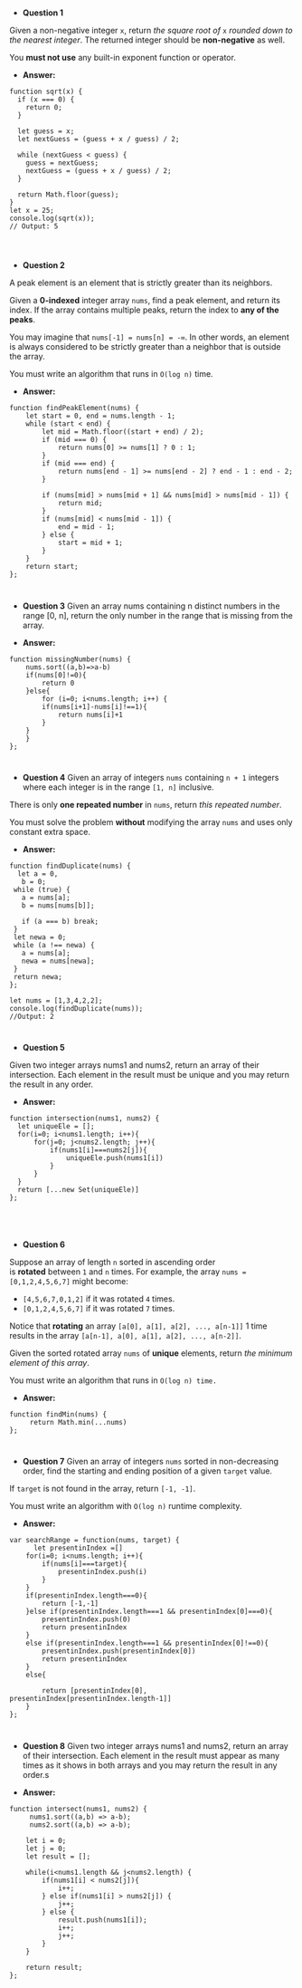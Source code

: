 #
* **Question 1**

Given a non-negative integer `x`, return *the square root of* `x` *rounded down to the nearest integer*. The returned integer should be **non-negative** as well.

You **must not use** any built-in exponent function or operator.

 * **Answer:**

```
function sqrt(x) {
  if (x === 0) {
    return 0;
  }

  let guess = x;
  let nextGuess = (guess + x / guess) / 2;

  while (nextGuess < guess) {
    guess = nextGuess;
    nextGuess = (guess + x / guess) / 2;
  }

  return Math.floor(guess);
}
let x = 25;
console.log(sqrt(x));  
// Output: 5


```

#
* **Question 2**

A peak element is an element that is strictly greater than its neighbors.

Given a **0-indexed** integer array `nums`, find a peak element, and return its index. If the array contains multiple peaks, return the index to **any of the peaks**.

You may imagine that `nums[-1] = nums[n] = -∞`. In other words, an element is always considered to be strictly greater than a neighbor that is outside the array.

You must write an algorithm that runs in `O(log n)` time.

 * **Answer:**

```
function findPeakElement(nums) {
    let start = 0, end = nums.length - 1;
    while (start < end) {
        let mid = Math.floor((start + end) / 2);
        if (mid === 0) {
            return nums[0] >= nums[1] ? 0 : 1;
        }
        if (mid === end) {
            return nums[end - 1] >= nums[end - 2] ? end - 1 : end - 2;
        }

        if (nums[mid] > nums[mid + 1] && nums[mid] > nums[mid - 1]) {
            return mid;
        }
        if (nums[mid] < nums[mid - 1]) {
            end = mid - 1;
        } else {
            start = mid + 1;
        }
    }
    return start;
};

```
#
* **Question 3**
Given an array nums containing n distinct numbers in the range [0, n], return the only number in the range that is missing from the array.

 * **Answer:**
```
function missingNumber(nums) {
    nums.sort((a,b)=>a-b)
    if(nums[0]!=0){
        return 0
    }else{
        for (i=0; i<nums.length; i++) {
        if(nums[i+1]-nums[i]!==1){
            return nums[i]+1
        }
    }
    }
};
```

#
* **Question 4**
Given an array of integers `nums` containing `n + 1` integers where each integer is in the range `[1, n]` inclusive.

There is only **one repeated number** in `nums`, return *this repeated number*.

You must solve the problem **without** modifying the array `nums` and uses only constant extra space.

 * **Answer:**
```
function findDuplicate(nums) {
  let a = 0,
   b = 0;
 while (true) {
   a = nums[a];
   b = nums[nums[b]];

   if (a === b) break;
 }
 let newa = 0;
 while (a !== newa) {
   a = nums[a];
   newa = nums[newa];
 }
 return newa;
};

let nums = [1,3,4,2,2];
console.log(findDuplicate(nums));
//Output: 2

```
#
* **Question 5**

Given two integer arrays nums1 and nums2, return an array of their intersection. Each element in the result must be unique and you may return the result in any order.

 * **Answer:**
```
function intersection(nums1, nums2) {
  let uniqueEle = [];
  for(i=0; i<nums1.length; i++){
      for(j=0; j<nums2.length; j++){
          if(nums1[i]===nums2[j]){
              uniqueEle.push(nums1[i])
          }
      }
  }
  return [...new Set(uniqueEle)]
};



```

#
* **Question 6**

Suppose an array of length `n` sorted in ascending order is **rotated** between `1` and `n` times. For example, the array `nums = [0,1,2,4,5,6,7]` might become:

- `[4,5,6,7,0,1,2]` if it was rotated `4` times.
- `[0,1,2,4,5,6,7]` if it was rotated `7` times.

Notice that **rotating** an array `[a[0], a[1], a[2], ..., a[n-1]]` 1 time results in the array `[a[n-1], a[0], a[1], a[2], ..., a[n-2]]`.

Given the sorted rotated array `nums` of **unique** elements, return *the minimum element of this array*.

You must write an algorithm that runs in `O(log n) time.`

 * **Answer:**
```
function findMin(nums) {
     return Math.min(...nums)
};

```
#
* **Question 7**
Given an array of integers `nums` sorted in non-decreasing order, find the starting and ending position of a given `target` value.

If `target` is not found in the array, return `[-1, -1]`.

You must write an algorithm with `O(log n)` runtime complexity.

 * **Answer:**
```
var searchRange = function(nums, target) {
      let presentinIndex =[]
    for(i=0; i<nums.length; i++){
        if(nums[i]===target){
            presentinIndex.push(i)
        }  
    }
    if(presentinIndex.length===0){
        return [-1,-1]
    }else if(presentinIndex.length===1 && presentinIndex[0]===0){
        presentinIndex.push(0)
        return presentinIndex
    }
    else if(presentinIndex.length===1 && presentinIndex[0]!==0){
        presentinIndex.push(presentinIndex[0])
        return presentinIndex
    }
    else{

        return [presentinIndex[0], presentinIndex[presentinIndex.length-1]]
    }
};
```

#
* **Question 8**
Given two integer arrays nums1 and nums2, return an array of their intersection. Each element in the result must appear as many times as it shows in both arrays and you may return the result in any order.s

 * **Answer:**

```
function intersect(nums1, nums2) {
     nums1.sort((a,b) => a-b);
     nums2.sort((a,b) => a-b);
	
    let i = 0;
    let j = 0;
    let result = [];
    
    while(i<nums1.length && j<nums2.length) {
        if(nums1[i] < nums2[j]){
            i++;
        } else if(nums1[i] > nums2[j]) {
            j++;
        } else {
            result.push(nums1[i]);
            i++;
            j++;
        }
    }
    
    return result;
};

```